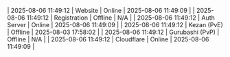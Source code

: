| 2025-08-06 11:49:12 | Website | Online | 2025-08-06 11:49:09 |
| 2025-08-06 11:49:12 | Registration | Offline | N/A |
| 2025-08-06 11:49:12 | Auth Server | Online | 2025-08-06 11:49:09 |
| 2025-08-06 11:49:12 | Kezan (PvE) | Offline | 2025-08-03 17:58:02 |
| 2025-08-06 11:49:12 | Gurubashi (PvP) | Offline | N/A |
| 2025-08-06 11:49:12 | Cloudflare | Online | 2025-08-06 11:49:09 |

